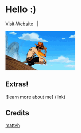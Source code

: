 #  Hello :)

[Visit-Website](https://bhavesh-koirala.github.io/) &nbsp; | &nbsp; 

![theme](Readme_intro/ace-one-piece.gif)

## Extras!

![learn more about me] (link)

## Credits

[mattvh](https://github.com/mattvh/jekyllthemes.git) &nbsp; &nbsp;

